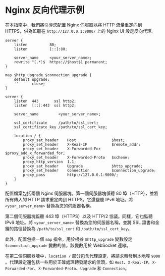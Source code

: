 # Nginx 反向代理示例

在本指南中，我們將引導您配置 Nginx 伺服器以將 HTTP 流量重定向到 HTTPS，併為監聽在 `http://127.0.0.1:9000/` 上的 Nginx UI
設定反向代理。

```nginx
server {
    listen          80;
    listen          [::]:80;

    server_name     <your_server_name>;
    rewrite ^(.*)$  https://$host$1 permanent;
}

map $http_upgrade $connection_upgrade {
    default upgrade;
    ''      close;
}

server {
    listen  443       ssl http2;
    listen  [::]:443  ssl http2;

    server_name         <your_server_name>;

    ssl_certificate     /path/to/ssl_cert;
    ssl_certificate_key /path/to/ssl_cert_key;

    location / {
        proxy_set_header    Host                $host;
        proxy_set_header    X-Real-IP           $remote_addr;
        proxy_set_header    X-Forwarded-For     $proxy_add_x_forwarded_for;
        proxy_set_header    X-Forwarded-Proto   $scheme;
        proxy_http_version  1.1;
        proxy_set_header    Upgrade             $http_upgrade;
        proxy_set_header    Connection          $connection_upgrade;
        proxy_pass          http://127.0.0.1:9000/;
    }
}
```

配置檔案包括兩個 Nginx 伺服器塊。第一個伺服器塊偵聽 80 埠（HTTP），並將所有傳入的 HTTP 請求重定向到 HTTPS。它還監聽 IPv6
地址。將 `<your_server_name>` 替換為您的伺服器名稱。

第二個伺服器塊監聽 443 埠（HTTPS）以及 HTTP/2 協議。同樣，它也監聽 IPv6 地址。將 `<your_server_name>` 替換為您的伺服器名稱，並將
SSL 證書和金鑰的路徑替換為 `/path/to/ssl_cert` 和 `/path/to/ssl_cert_key`。

此外，配置包括一個 `map` 指令，用於根據 `$http_upgrade` 變數設定 `$connection_upgrade` 變數的值，該變數用於 WebSocket 連線。

在第二個伺服器塊中，`location /` 部分包含代理設定，將請求轉發到本地埠 `9000`
。代理設定還包括一些用於正確處理轉發請求的信頭，如 `Host`、`X-Real-IP`、`X-Forwarded-For`、`X-Forwarded-Proto`、`Upgrade`
和 `Connection`。
